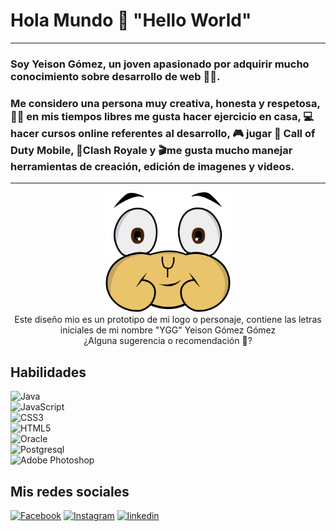 # Hola Mundo 👋 "Hello World"                    
___

### Soy Yeison Gómez, un joven apasionado por adquirir mucho conocimiento sobre desarrollo de web 🧑‍💻.

### Me considero una persona muy creativa, honesta y respetosa, 🏋️‍♂️ en mis tiempos libres me gusta hacer ejercicio en casa, 💻hacer cursos online referentes al desarrollo, 🎮 jugar 📱 Call of Duty Mobile, 📱Clash Royale y 🎬me gusta mucho manejar herramientas de creación, edición de imagenes y videos.


___



<p  align="center">
 
   <img src="logo.png" width="200"/> 
  <br>
  Este diseño mio es un prototipo de mi logo o personaje, contiene las letras iniciales de mi nombre "YGG" Yeison Gómez Gómez
  <br>
  ¿Alguna sugerencia o recomendación 🧐?
  
</p>

## Habilidades
![Java](https://img.shields.io/badge/Java-00323F?style=for-the-badge&logo=Java&logoColor=white&labelColor=101010)<br>
![JavaScript](https://img.shields.io/badge/JavaScript-00323F?style=for-the-badge&logo=JavaScript&logoColor=white&labelColor=101010)<br>
![CSS3](https://img.shields.io/badge/CSS3-00323F?style=for-the-badge&logo=CSS3&logoColor=white&labelColor=101010)<br>
![HTML5](https://img.shields.io/badge/HTML5-00323F?style=for-the-badge&logo=HTML5&logoColor=white&labelColor=101010)<br>
![Oracle](https://img.shields.io/badge/Oracle-00323F?style=for-the-badge&logo=Oracle&logoColor=white&labelColor=101010)<br>
![Postgresql](https://img.shields.io/badge/Postgresql-00323F?style=for-the-badge&logo=Postgresql&logoColor=white&labelColor=101010)<br>
![Adobe Photoshop](https://img.shields.io/badge/Photoshop-00323F?style=for-the-badge&logo=Adobe-Photoshop&logoColor=white&labelColor=101010)<br>


## Mis redes sociales
[![Facebook](https://img.shields.io/badge/Facebook-00323F?style=for-the-badge&logo=facebook&logoColor=white&labelColor=101010)](https://www.facebook.com/Yeisongg98/)
[![Instagram](https://img.shields.io/badge/instagram-00323F?style=for-the-badge&logo=instagram&logoColor=white&labelColor=101010)](https://www.instagram.com/yeisongg98/)
[![linkedin](https://img.shields.io/badge/linkedin-00323F?style=for-the-badge&logo=linkedin&logoColor=white&labelColor=101010)](https://www.linkedin.com/in/yeison-gomez98/)

